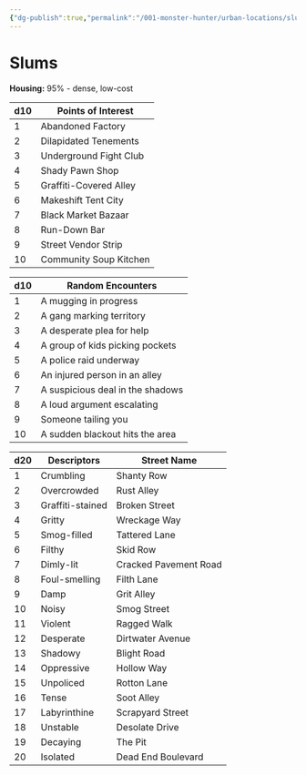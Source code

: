 ```yaml
---
{"dg-publish":true,"permalink":"/001-monster-hunter/urban-locations/slums/"}
---
```


# Slums

**Housing:** 95% - dense, low-cost

|d10|Points of Interest|
|---|---|
|1|Abandoned Factory|
|2|Dilapidated Tenements|
|3|Underground Fight Club|
|4|Shady Pawn Shop|
|5|Graffiti-Covered Alley|
|6|Makeshift Tent City|
|7|Black Market Bazaar|
|8|Run-Down Bar|
|9|Street Vendor Strip|
|10|Community Soup Kitchen|

|d10|Random Encounters|
|---|---|
|1|A mugging in progress|
|2|A gang marking territory|
|3|A desperate plea for help|
|4|A group of kids picking pockets|
|5|A police raid underway|
|6|An injured person in an alley|
|7|A suspicious deal in the shadows|
|8|A loud argument escalating|
|9|Someone tailing you|
|10|A sudden blackout hits the area|

| d20 | Descriptors      | Street Name           |
| --- | ---------------- | --------------------- |
| 1   | Crumbling        | Shanty Row            |
| 2   | Overcrowded      | Rust Alley            |
| 3   | Graffiti-stained | Broken Street         |
| 4   | Gritty           | Wreckage Way          |
| 5   | Smog-filled      | Tattered Lane         |
| 6   | Filthy           | Skid Row              |
| 7   | Dimly-lit        | Cracked Pavement Road |
| 8   | Foul-smelling    | Filth Lane            |
| 9   | Damp             | Grit Alley            |
| 10  | Noisy            | Smog Street           |
| 11  | Violent          | Ragged Walk           |
| 12  | Desperate        | Dirtwater Avenue      |
| 13  | Shadowy          | Blight Road           |
| 14  | Oppressive       | Hollow Way            |
| 15  | Unpoliced        | Rotton Lane           |
| 16  | Tense            | Soot Alley            |
| 17  | Labyrinthine     | Scrapyard Street      |
| 18  | Unstable         | Desolate Drive        |
| 19  | Decaying         | The Pit               |
| 20  | Isolated         | Dead End Boulevard    |
